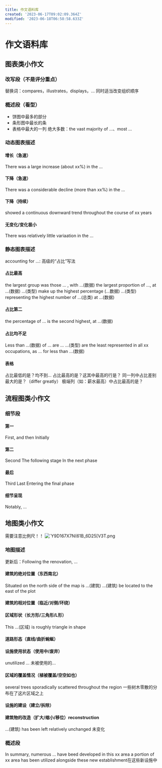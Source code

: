 ```yaml
---
title: 作文语料库
created: '2023-06-17T09:02:09.364Z'
modified: '2023-06-18T06:58:58.633Z'
---
```


# 作文语料库
## 图表类小作文
### 改写段（不是评分重点）
替换词：compares，illustrates，displays，...
同时适当改变组织顺序

### 概述段（看型）
- 饼图中最多的部分
- 条形图中最长的条
- 表格中最大的一列
绝大多数：the vast majority of ...、most ...


### 动态图表描述
#### 增长（急速）
There was a large increase (about xx%) in the ...

#### 下降（急速）
There was a considerable decline (more than xx%) in the ...

#### 下降（持续）
showed a continuous downward trend throughout the course of xx years

#### 无变化/变化极小
There was relatively little variaation in the ...

### 静态图表描述
accounting for ...: 高级的“占比”写法
#### 占比最高
the largest group was those ... , with ...(数据)
the largest proportion of ..., at ...(数据)
...(类型) make up the highest percentage (...数据)
...(类型) representing the highest number of ...(总类) at ...(数据)

#### 占比第二
the percentage of ... is the second highest, at ...(数据)

#### 占比均不足
Less than ...(数据) of ... are ...
...(类型) are the least represented in all xx occupations, as ... for less than ...(数据)

#### 表格
占比最低的是？均不到...
占比最高的是？这其中最高的行是？
同一列中占比差别最大的是？（differ greatly）
极端列（如：薪水最高）中占比最高的是？

## 流程图类小作文
### 细节段
#### 第一
First, and then
Initially

#### 第二
Second
The following stage
In the next phase

#### 最后
Third
Last
Entering the final phase

#### 细节呈现
Notably, ...

## 地图类小作文
需要注意比例尺！！
<img src="https://image.baidu.com/search/down?url=https://tvax2.sinaimg.cn/large/006UcwnJly1hf2d2mojusj31ci0qhk1g.jpg" alt="`Y9D167X7N(61B_6D25[V3T.png" title="`Y9D167X7N(61B_6D25[V3T.png" />

### 地图描述
更新后：Following the renovation, ...
#### 建筑的绝对位置（东西南北）
Situated on the north side of the map is ...(建筑)
...(建筑) be located to the east of the plot

#### 建筑的相对位置（临近/对侧/环绕）

#### 区域形状（长方形/三角形/L形）
This ...(区域) is roughly triangle in shape

#### 道路形态（直线/曲折蜿蜒）

#### 设施使用状态（使用中/废弃）
unutilized ... 未被使用的...

#### 区域的覆盖情况（植被覆盖/空空如也）
several trees sporadically scattered throughout the region 一些树木零散的分布在了这片区域之上

#### 设施的建设（建立/拆除）

#### 建筑物的改造（扩大/缩小/移位）reconstruction
...(建筑) has been left relatively unchanged 未变化

### 概述段
In summary, numerous ... have beed developed in this xx area
a portion of xx area has been utilized
alongside these new establishment在这些新设施中


